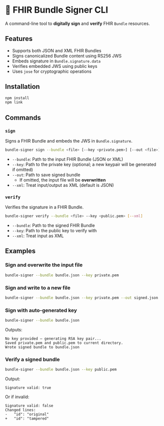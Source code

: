 # 🔐 FHIR Bundle Signer CLI

A command-line tool to **digitally sign** and **verify** FHIR `Bundle` resources.

## Features

- Supports both JSON and XML FHIR Bundles
- Signs canonicalized Bundle content using RS256 JWS
- Embeds signature in `Bundle.signature.data`
- Verifies embedded JWS using public keys
- Uses `jose` for cryptographic operations

## Installation

```bash
npm install
npm link
```

## Commands

### `sign`

Signs a FHIR Bundle and embeds the JWS in `Bundle.signature`.

```bash
bundle-signer sign --bundle <file> [--key <private.pem>] [--out <file>] [--xml]
```

- `--bundle`: Path to the input FHIR Bundle (JSON or XML)
- `--key`: Path to the private key (optional; a new keypair will be generated if omitted)
- `--out`: Path to save signed bundle  
  - If omitted, the input file will be **overwritten**
- `--xml`: Treat input/output as XML (default is JSON)

### `verify`

Verifies the signature in a FHIR Bundle.

```bash
bundle-signer verify --bundle <file> --key <public.pem> [--xml]
```

- `--bundle`: Path to the signed FHIR Bundle
- `--key`: Path to the public key to verify with
- `--xml`: Treat input as XML

## Examples

### Sign and overwrite the input file
```bash
bundle-signer --bundle bundle.json --key private.pem
```

### Sign and write to a new file
```bash
bundle-signer --bundle bundle.json --key private.pem --out signed.json
```

### Sign with auto-generated key
```bash
bundle-signer --bundle bundle.json
```
Outputs:
```
No key provided — generating RSA key pair...
Saved private.pem and public.pem to current directory.
Wrote signed bundle to bundle.json
```

### Verify a signed bundle
```bash
bundle-signer --bundle bundle.json --key public.pem
```

Output:
```
Signature valid: true
```

Or if invalid:
```
Signature valid: false
Changed lines:
-   "id": "original"
+   "id": "tampered"
```
